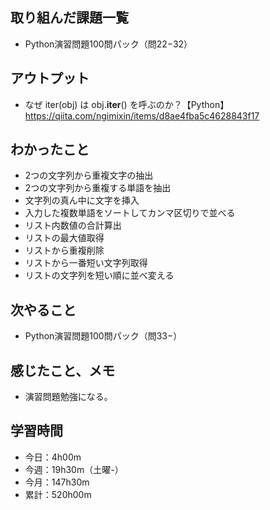 ## 取り組んだ課題一覧
- Python演習問題100問パック（問22−32）
## アウトプット
- なぜ iter(obj) は obj.__iter__() を呼ぶのか？【Python】<br>
https://qiita.com/ngimixin/items/d8ae4fba5c4628843f17
## わかったこと
- 2つの文字列から重複文字の抽出
- 2つの文字列から重複する単語を抽出
- 文字列の真ん中に文字を挿入
- 入力した複数単語をソートしてカンマ区切りで並べる
- リスト内数値の合計算出
- リストの最大値取得
- リストから重複削除
- リストから一番短い文字列取得
- リストの文字列を短い順に並べ変える
## 次やること
- Python演習問題100問パック（問33−）
## 感じたこと、メモ
- 演習問題勉強になる。
## 学習時間
- 今日：4h00m
- 今週：19h30m（土曜-）
- 今月：147h30m
- 累計：520h00m